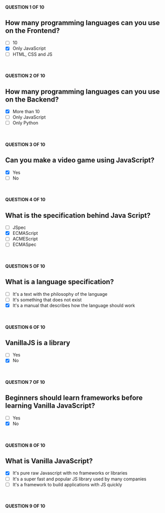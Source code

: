 #### QUESTION 1 OF 10
## How many programming languages can you use on the Frontend?
- [ ] 10
- [x] Only JavaScript
- [ ] HTML, CSS and JS

<br/>

#### QUESTION 2 OF 10
## How many programming languages can you use on the Backend?
- [x] More than 10
- [ ] Only JavaScript
- [ ] Only Python

<br/>

#### QUESTION 3 OF 10
## Can you make a video game using JavaScript?
- [x] Yes
- [ ] No

<br/>

#### QUESTION 4 OF 10
## What is the specification behind Java Script?
- [ ] JSpec
- [x] ECMAScript
- [ ] ACMEScript
- [ ] ECMASpec

<br/>

#### QUESTION 5 OF 10
## What is a language specification?
- [ ] It's a text with the philosophy of the language
- [ ] It's something that does not exist
- [x] It's a manual that describes how the language should work

<br/>

#### QUESTION 6 OF 10
## VanillaJS is a library
- [ ] Yes
- [x] No

<br/>

#### QUESTION 7 OF 10
## Beginners should learn frameworks before learning Vanilla JavaScript?
- [ ] Yes
- [x] No

<br/>

#### QUESTION 8 OF 10
## What is Vanilla JavaScript?
- [x] It's pure raw Javascript with no frameworks or libraries
- [ ] It's a super fast and popular JS library used by many companies
- [ ] It's a framework to build applications with JS quickly

<br/>

#### QUESTION 9 OF 10
## <script> is a self closing tag
- [ ] Yes
- [x] No

<br/>

#### QUESTION 10 OF 10
## <script> should be at the top of the <body>
- [ ] Yes
- [x] No


